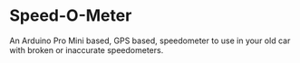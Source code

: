 Speed-O-Meter
=============

An Arduino Pro Mini based, GPS based, speedometer to use in your old car with broken or inaccurate speedometers.
